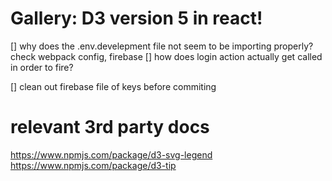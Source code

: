 # Gallery: D3 version 5 in react!

[] why does the .env.develepment file not seem to be importing properly?
check webpack config, firebase
[] how does login action actually get called in order to fire?

[] clean out firebase file of keys before commiting

# relevant 3rd party docs
https://www.npmjs.com/package/d3-svg-legend
https://www.npmjs.com/package/d3-tip